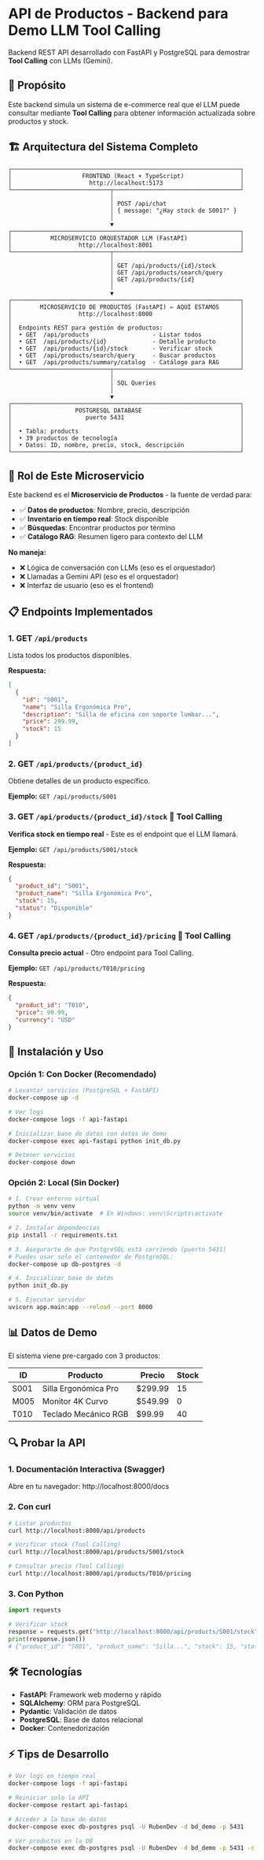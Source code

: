 # API de Productos - Backend para Demo LLM Tool Calling

Backend REST API desarrollado con FastAPI y PostgreSQL para demostrar **Tool Calling** con LLMs (Gemini).

## 🎯 Propósito

Este backend simula un sistema de e-commerce real que el LLM puede consultar mediante **Tool Calling** para obtener información actualizada sobre productos y stock.

## 🏗️ Arquitectura del Sistema Completo

```
┌─────────────────────────────────────────────────────────────────┐
│                    FRONTEND (React + TypeScript)                │
│                      http://localhost:5173                      │
└────────────────────────────┬────────────────────────────────────┘
                             │
                             │ POST /api/chat
                             │ { message: "¿Hay stock de S001?" }
                             │
                             ▼
┌─────────────────────────────────────────────────────────────────┐
│           MICROSERVICIO ORQUESTADOR LLM (FastAPI)               │
│                   http://localhost:8001                         │
└────────────────────────────┬────────────────────────────────────┘
                             │
                             │ GET /api/products/{id}/stock
                             │ GET /api/products/search/query
                             │ GET /api/products/{id}
                             │
                             ▼
┌─────────────────────────────────────────────────────────────────┐
│        MICROSERVICIO DE PRODUCTOS (FastAPI) ← AQUÍ ESTAMOS      │
│                   http://localhost:8000                         │
│                                                                 │
│  Endpoints REST para gestión de productos:                      │
│  • GET  /api/products                  - Listar todos           │
│  • GET  /api/products/{id}             - Detalle producto       │
│  • GET  /api/products/{id}/stock       - Verificar stock        │
│  • GET  /api/products/search/query     - Buscar productos       │
│  • GET  /api/products/summary/catalog  - Catálogo para RAG      │
└────────────────────────────┬────────────────────────────────────┘
                             │
                             │ SQL Queries
                             │
                             ▼
┌─────────────────────────────────────────────────────────────────┐
│                  POSTGRESQL DATABASE                            │
│                     puerto 5431                                 │
│                                                                 │
│  • Tabla: products                                              │
│  • 39 productos de tecnología                                   │
│  • Datos: ID, nombre, precio, stock, descripción                │
└─────────────────────────────────────────────────────────────────┘
```

## 🎯 Rol de Este Microservicio

Este backend es el **Microservicio de Productos** - la fuente de verdad para:

- ✅ **Datos de productos**: Nombre, precio, descripción
- ✅ **Inventario en tiempo real**: Stock disponible
- ✅ **Búsquedas**: Encontrar productos por término
- ✅ **Catálogo RAG**: Resumen ligero para contexto del LLM

**No maneja:**
- ❌ Lógica de conversación con LLMs (eso es el orquestador)
- ❌ Llamadas a Gemini API (eso es el orquestador)
- ❌ Interfaz de usuario (eso es el frontend)

## 📋 Endpoints Implementados

### 1. **GET** `/api/products`
Lista todos los productos disponibles.

**Respuesta:**
```json
[
  {
    "id": "S001",
    "name": "Silla Ergonómica Pro",
    "description": "Silla de oficina con soporte lumbar...",
    "price": 299.99,
    "stock": 15
  }
]
```

### 2. **GET** `/api/products/{product_id}`
Obtiene detalles de un producto específico.

**Ejemplo:** `GET /api/products/S001`

### 3. **GET** `/api/products/{product_id}/stock` 🔧 Tool Calling
**Verifica stock en tiempo real** - Este es el endpoint que el LLM llamará.

**Ejemplo:** `GET /api/products/S001/stock`

**Respuesta:**
```json
{
  "product_id": "S001",
  "product_name": "Silla Ergonómica Pro",
  "stock": 15,
  "status": "Disponible"
}
```

### 4. **GET** `/api/products/{product_id}/pricing` 🔧 Tool Calling
**Consulta precio actual** - Otro endpoint para Tool Calling.

**Ejemplo:** `GET /api/products/T010/pricing`

**Respuesta:**
```json
{
  "product_id": "T010",
  "price": 99.99,
  "currency": "USD"
}
```

## 🚀 Instalación y Uso

### Opción 1: Con Docker (Recomendado)

```bash
# Levantar servicios (PostgreSQL + FastAPI)
docker-compose up -d

# Ver logs
docker-compose logs -f api-fastapi

# Inicializar base de datos con datos de demo
docker-compose exec api-fastapi python init_db.py

# Detener servicios
docker-compose down
```

### Opción 2: Local (Sin Docker)

```bash
# 1. Crear entorno virtual
python -m venv venv
source venv/bin/activate  # En Windows: venv\Scripts\activate

# 2. Instalar dependencias
pip install -r requirements.txt

# 3. Asegurarte de que PostgreSQL está corriendo (puerto 5431)
# Puedes usar solo el contenedor de PostgreSQL:
docker-compose up db-postgres -d

# 4. Inicializar base de datos
python init_db.py

# 5. Ejecutar servidor
uvicorn app.main:app --reload --port 8000
```

## 📊 Datos de Demo

El sistema viene pre-cargado con 3 productos:

| ID   | Producto                | Precio  | Stock |
|------|-------------------------|---------|-------|
| S001 | Silla Ergonómica Pro    | $299.99 | 15    |
| M005 | Monitor 4K Curvo        | $549.99 | 0     |
| T010 | Teclado Mecánico RGB    | $99.99  | 40    |

## 🔍 Probar la API

### 1. Documentación Interactiva (Swagger)
Abre en tu navegador: http://localhost:8000/docs

### 2. Con curl

```bash
# Listar productos
curl http://localhost:8000/api/products

# Verificar stock (Tool Calling)
curl http://localhost:8000/api/products/S001/stock

# Consultar precio (Tool Calling)
curl http://localhost:8000/api/products/T010/pricing
```

### 3. Con Python

```python
import requests

# Verificar stock
response = requests.get("http://localhost:8000/api/products/S001/stock")
print(response.json())
# {"product_id": "S001", "product_name": "Silla...", "stock": 15, "status": "Disponible"}
```

## 🛠️ Tecnologías

- **FastAPI**: Framework web moderno y rápido
- **SQLAlchemy**: ORM para PostgreSQL
- **Pydantic**: Validación de datos
- **PostgreSQL**: Base de datos relacional
- **Docker**: Contenedorización

## ⚡ Tips de Desarrollo

```bash
# Ver logs en tiempo real
docker-compose logs -f api-fastapi

# Reiniciar solo la API
docker-compose restart api-fastapi

# Acceder a la base de datos
docker-compose exec db-postgres psql -U RubenDev -d bd_demo -p 5431

# Ver productos en la DB
docker-compose exec db-postgres psql -U RubenDev -d bd_demo -p 5431 -c "SELECT * FROM products;"
```


